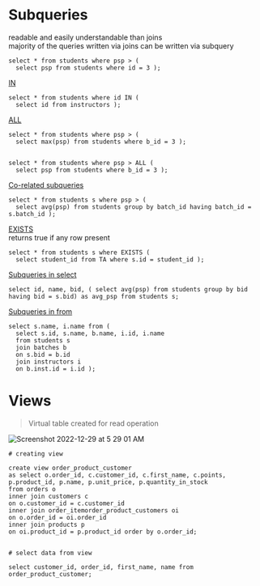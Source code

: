 # Subqueries

readable and easily understandable than joins   
majority of the queries written via joins can be written via subquery   

```
select * from students where psp > (
  select psp from students where id = 3 );
```

<ins>IN</ins>   
```
select * from students where id IN ( 
  select id from instructors );
```

<ins>ALL</ins>      
```
select * from students where psp > (
  select max(psp) from students where b_id = 3 );
  

select * from students where psp > ALL (
  select psp from students where b_id = 3 );
```

<ins>Co-related subqueries</ins>      
```
select * from students s where psp > (
  select avg(psp) from students group by batch_id having batch_id = s.batch_id );
```

<ins>EXISTS</ins>       
returns true if any row present    
```
select * from students s where EXISTS (
  select student_id from TA where s.id = student_id );
```

<ins>Subqueries in select</ins>   
```
select id, name, bid, ( select avg(psp) from students group by bid having bid = s.bid) as avg_psp from students s;
```

<ins>Subqueries in from</ins>   
```
select s.name, i.name from (
  select s.id, s.name, b.name, i.id, i.name 
  from students s
  join batches b
  on s.bid = b.id
  join instructors i
  on b.inst.id = i.id );
```

# Views

> Virtual table created for read operation

![Screenshot 2022-12-29 at 5 29 01 AM](https://user-images.githubusercontent.com/16437905/209886654-a9b2b8b2-3287-4741-9fe4-459015e81979.png)

```
# creating view

create view order_product_customer
as select o.order_id, c.customer_id, c.first_name, c.points, p.product_id, p.name, p.unit_price, p.quantity_in_stock
from orders o 
inner join customers c
on o.customer_id = c.customer_id
inner join order_itemorder_product_customers oi
on o.order_id = oi.order_id
inner join products p 
on oi.product_id = p.product_id order by o.order_id;


# select data from view

select customer_id, order_id, first_name, name from order_product_customer;

```
